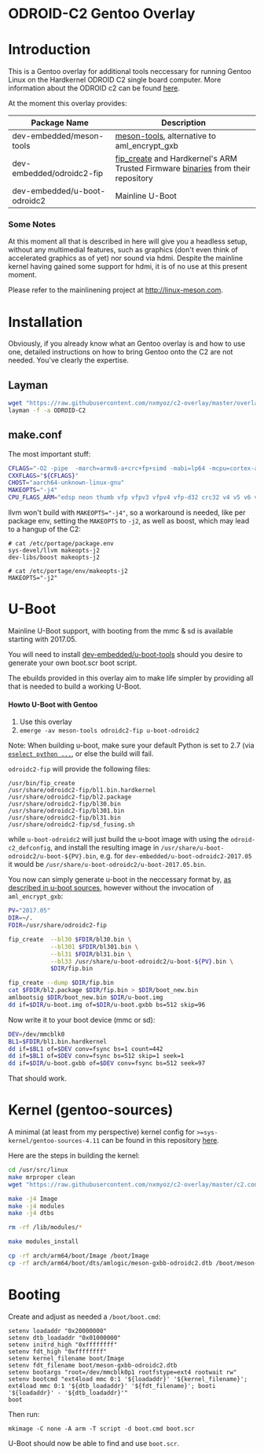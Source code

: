 ODROID-C2 Gentoo Overlay
========================

# Introduction

This is a Gentoo overlay for additional tools neccessary for running Gentoo Linux on the Hardkernel ODROID C2 single board computer. More information about the ODROID c2 can be found [here](http://odroid.com/dokuwiki/doku.php?id=en:odroid-c2).

At the moment this overlay provides:

Package Name | Description
------------ | -------------
dev-embedded/meson-tools | [meson-tools](https://github.com/afaerber/meson-tools), alternative to aml_encrypt_gxb
dev-embedded/odroidc2-fip | [fip_create](https://github.com/hardkernel/u-boot/tree/odroidc2-v2015.01/tools/fip_create) and Hardkernel's ARM Trusted Firmware [binaries](https://github.com/hardkernel/u-boot/tree/odroidc2-v2015.01/fip) from their repository
dev-embedded/u-boot-odroidc2 | Mainline U-Boot

### Some Notes
At this moment all that is described in here will give you a headless setup, without any multimedial features, such as graphics (don't even think of accelerated graphics as of yet) nor sound via hdmi.
Despite the mainline kernel having gained some support for hdmi, it is of no use at this present moment.

Please refer to the mainlinening project at http://linux-meson.com.

# Installation
Obviously, if you already know what an Gentoo overlay is and how to use one, detailed instructions on how to bring Gentoo onto the C2 are not needed. You've clearly the expertise.

## Layman
```bash
wget "https://raw.githubusercontent.com/nxmyoz/c2-overlay/master/overlays.xml" -O /etc/layman/overlays/odroidc2.xml
layman -f -a ODROID-C2
```

## make.conf

The most important stuff:

```bash
CFLAGS="-O2 -pipe  -march=armv8-a+crc+fp+simd -mabi=lp64 -mcpu=cortex-a53+crc+fp+simd"
CXXFLAGS="${CFLAGS}"
CHOST="aarch64-unknown-linux-gnu"
MAKEOPTS="-j4"
CPU_FLAGS_ARM="edsp neon thumb vfp vfpv3 vfpv4 vfp-d32 crc32 v4 v5 v6 v7 v8 thumb2"
```

llvm won't build with `MAKEOPTS="-j4"`, so a workaround is needed, like per package env, setting the `MAKEOPTS` to `-j2`, as well as boost, which may lead to a hangup of the C2:

```
# cat /etc/portage/package.env
sys-devel/llvm makeopts-j2
dev-libs/boost makeopts-j2

# cat /etc/portage/env/makeopts-j2
MAKEOPTS="-j2"
```


# U-Boot

Mainline U-Boot support, with booting from the mmc & sd is available starting with 2017.05.

You will need to install [dev-embedded/u-boot-tools](https://packages.gentoo.org/packages/dev-embedded/u-boot-tools) should you desire to generate your own boot.scr boot script.

The ebuilds provided in this overlay aim to make life simpler by providing all that is needed to build a working U-Boot.

#### Howto U-Boot with Gentoo
1. Use this overlay
2. `emerge -av meson-tools odroidc2-fip u-boot-odroidc2`

Note: When building u-boot, make sure your default Python is set to 2.7 (via [`eselect python ...`](https://wiki.gentoo.org/wiki/Python#Configuration), or else the build will fail.

`odroidc2-fip` will provide the following files:
```
/usr/bin/fip_create
/usr/share/odroidc2-fip/bl1.bin.hardkernel
/usr/share/odroidc2-fip/bl2.package
/usr/share/odroidc2-fip/bl30.bin
/usr/share/odroidc2-fip/bl301.bin
/usr/share/odroidc2-fip/bl31.bin
/usr/share/odroidc2-fip/sd_fusing.sh
```

while `u-boot-odroidc2` will just build the u-boot image with using the `odroid-c2_defconfig`, and install the resulting image in `/usr/share/u-boot-odroidc2/u-boot-${PV}.bin`, e.g. for `dev-embedded/u-boot-odroidc2-2017.05` it would be `/usr/share/u-boot-odroidc2/u-boot-2017.05.bin`.

You now can simply generate u-boot in the neccessary format by, [as described in u-boot sources](http://git.denx.de/?p=u-boot.git;a=blob_plain;f=board/amlogic/odroid-c2/README;hb=HEAD), however without the invocation of `aml_encrypt_gxb`:

```bash
PV="2017.05"
DIR=~/.
FDIR=/usr/share/odroidc2-fip

fip_create  --bl30 $FDIR/bl30.bin \
            --bl301 $FDIR/bl301.bin \
            --bl31 $FDIR/bl31.bin \
            --bl33 /usr/share/u-boot-odroidc2/u-boot-${PV}.bin \
            $DIR/fip.bin

fip_create --dump $DIR/fip.bin
cat $FDIR/bl2.package $DIR/fip.bin > $DIR/boot_new.bin
amlbootsig $DIR/boot_new.bin $DIR/u-boot.img
dd if=$DIR/u-boot.img of=$DIR/u-boot.gxbb bs=512 skip=96
```
Now write it to your boot device (mmc or sd):

```bash
DEV=/dev/mmcblk0
BL1=$FDIR/bl1.bin.hardkernel
dd if=$BL1 of=$DEV conv=fsync bs=1 count=442
dd if=$BL1 of=$DEV conv=fsync bs=512 skip=1 seek=1
dd if=$DIR/u-boot.gxbb of=$DEV conv=fsync bs=512 seek=97
```
That should work.

# Kernel (gentoo-sources)
A minimal (at least from my perspective) kernel config for `>=sys-kernel/gentoo-sources-4.11` can be found in this repository [here](https://github.com/nxmyoz/c2-overlay/blob/master/c2.config).

Here are the steps in building the kernel:

```bash
cd /usr/src/linux
make mrproper clean
wget "https://raw.githubusercontent.com/nxmyoz/c2-overlay/master/c2.config" -O .config

make -j4 Image
make -j4 modules
make -j4 dtbs

rm -rf /lib/modules/*

make modules_install

cp -rf arch/arm64/boot/Image /boot/Image
cp -rf arch/arm64/boot/dts/amlogic/meson-gxbb-odroidc2.dtb /boot/meson-gxbb-odroidc2.dtb
```

# Booting
Create and adjust as needed a `/boot/boot.cmd`:
```
setenv loadaddr "0x20000000"
setenv dtb_loadaddr "0x01000000"
setenv initrd_high "0xffffffff"
setenv fdt_high "0xffffffff"
setenv kernel_filename boot/Image
setenv fdt_filename boot/meson-gxbb-odroidc2.dtb
setenv bootargs "root=/dev/mmcblk0p1 rootfstype=ext4 rootwait rw"
setenv bootcmd "ext4load mmc 0:1 '${loadaddr}' '${kernel_filename}'; ext4load mmc 0:1 '${dtb_loadaddr}' '${fdt_filename}'; booti '${loadaddr}' - '${dtb_loadaddr}'"
boot
```
Then run:
```
mkimage -C none -A arm -T script -d boot.cmd boot.scr
```

U-Boot should now be able to find and use `boot.scr`.
